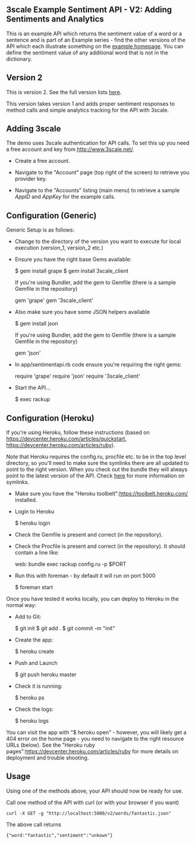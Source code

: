 ## 3scale Example Sentiment API - V2: Adding Sentiments and Analytics

This is an example API which returns the sentiment value of a word or a sentence and is part of an Example series - find the other versions of the API which each illustrate something on the <a href="blob/directories/README.md">example homepage</a>. You can define the sentiment value of any additional word that is not in the dictionary.

##  Version 2

This is version 2. See the full version lists [here](https://github.com/3scale/sentiment-api-example/blob/master/README.md).

This version takes version 1 and adds proper sentiment responses to method calls and simple analytics tracking for the API with 3scale. 

## Adding 3scale

The demo uses 3scale authentication for API calls. To set this up you need a free account and key from http://www.3scale.net/. 

 * Create a free account. 

 * Navigate to the "Account" page (top right of the screen) to retrieve you provider key.

 * Navigate to the "Accounts" listing (main menu) to retrieve a sample _AppID_ and _AppKey_ for the example calls.

## Configuration (Generic)

Generic Setup is as follows: 

 * Change to the directory of the version you want to execute for local execution (version_1, version_2 etc.)

 * Ensure you have the right base Gems available:

	$ gem install grape
	$ gem install 3scale_client
	
   If you're using Bundler, add the gem to Gemfile (there is a sample Gemfile in the repository)
	
	gem 'grape'
	gem '3scale_client'
	
 * Also make sure you have some JSON helpers available 

	$ gem install json
	
   If you're using Bundler, add the gem to Gemfile (there is a sample Gemfile in the repository)
	
	gem 'json'

 * In app/sentimentapi.rb code ensure you're requiring the right gems:
 
	require 'grape'
	require 'json'
	require '3scale_client'
	
 * Start the API...

	$ exec rackup
	

## Configuration (Heroku)

If you're using Heroku, follow these instructions (based on https://devcenter.heroku.com/articles/quickstart, https://devcenter.heroku.com/articles/ruby).

Note that Heroku requires the config.ru, procfile etc. to be in the top level directory, so you'll need to make sure the symlinks there are all updated to point to the right version. When you check out the bundle they will always point to the latest version of the API. Check <a href="">here</a> for more information on symlinks.


 * Make sure you have the "Heroku toolbelt":https://toolbelt.heroku.com/ installed.

 * Login to Heroku

	$ heroku login
	
 * Check the Gemfile is present and correct (in the repository).

 * Check the Procfile is present and correct (in the repository). It should contain a line like:

	web: bundle exec rackup config.ru -p $PORT

 * Run this with foreman - by default it will run on port 5000

	$ foreman start
	
Once you have tested it works locally, you can deploy to Heroku in the normal way:

 * Add to Git:

	$ git init
	$ git add .
	$ git commit -m "init"
	
 * Create the app:

	$ heroku create
	
 * Push and Launch

	$ git push heroku master
	
 * Check it is running: 

	$ heroku ps
	
 * Check the logs:

	$ heroku logs
	
You can visit the app with "$ heroku open" - however, you will likely get a 404 error on the home page - you need to navigate to the right resource URLs (below). See the "Heroku ruby pages":https://devcenter.heroku.com/articles/ruby for more details on deployment and trouble shooting.

## Usage

Using one of the methods above, your API should now be ready for use. 

Call one method of the API with curl (or with your browser if you want)

	curl -X GET -g "http://localhost:5000/v2/words/fantastic.json"

The above call returns 

	{"word:"fantastic","sentiment":"unkown"}






